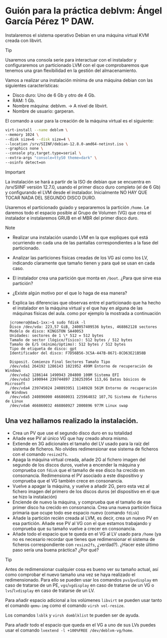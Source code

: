 # Guión para la práctica deblvm: Ángel García Pérez 1º DAW.

Instalaremos el sistema operativo Debian en una máquina virtual KVM creada con libvirt.

> [!TIP]
> Usaremos una consola serie para interactuar con el instalador y configuraremos un particionado LVM
> con el que comprobaremos que tenemos una gran flexibilidad en la gestión del almacenamiento.

Vamos a realizar una instalación mínima de una máquina debian con las siguientes características:

- Disco duro: Uno de 6 Gb y otro de 4 Gb.
- RAM: 1 Gb.
- Nombre máquina: deblvm. -> A nivel de libvirt.
- Nombre de usuario: garperan.


El comando a usar para la creación de la máquina virtual es el siguiente:

```bash
virt-install --name deblvm \
--memory 1024 \
--disk size=6 --disk size=4 \
--location /srv/SIINF/debian-12.8.0-amd64-netinst.iso \
--graphics none \
--console pty,target.type=serial \
--extra-args "console=ttyS0 theme=dark" \
--osinfo detect=on
```

> [!IMPORTANT]
> La instalación se hará a partir de la ISO de debian que se encuentra en /srv/SIINF versión 12.7.0, usando el
> primer disco duro completo (el de 6 Gb) y configurando el LVM desde el instalador. Inicialmente NO HAY QUE TOCAR
> NADA DEL SEGUNDO DISCO DURO.

Usaremos el particionado guiado y separaremos la partición `/home`. Le daremos todo el espacio posible al Grupo de Volumen (VG) que crea el instalador e instalaremos GRUB en el MBR del primer disco duro.

> [!NOTE]
> - Realizar una instalación usando LVM en la que expliques qué está ocurriendo en cada una
>    de las pantallas correspondientes a la fase del particionado.
>
> - Analizar las particiones físicas creadas de los VG así como los LV, indicando claramente
>   que tamaño tienen y para qué se usan en cada caso.
>
> - El instalador crea una partición que monta en `/boot`. ¿Para que sirve esa partición?
> 
> - ¿Existe algún motivo por el que lo haga de esa manera?
> 
> - Explica las diferencias que observas entre el particionado que ha hecho
> el instalador en la máquina virtual y el que hay en alguna de las máquinas 
> físicas del aula. como por ejemplo la mostrada a continuación


      jcromero@daw1-1xx:~$ sudo fdisk -l
      Disco /dev/vda: 223,57 GiB, 240057409536 bytes, 468862128 sectores
      Modelo de disco: KINGSTON SA400S3
      Unidades: sectores de 1 \* 512 = 512 bytes
      Tamaño de sector (lógico/físico): 512 bytes / 512 bytes
      Tamaño de E/S (mínimo/óptimo): 512 bytes / 512 bytes
      Tipo de etiqueta de disco: gpt
      Identificador del disco: F7D56B56-3C5A-447B-8671-8CD63E21B58B

      Disposit. Comienzo Final Sectores Tamaño Tipo
      /dev/vda1 264192 1286143 1021952 499M Entorno de recuperación de Windows
      /dev/vda2 1286144 1490943 204800 100M Sistema EFI
      /dev/vda3 1490944 239744897 238253954 113,6G Datos básicos de Microsoft
      /dev/vda4 239745024 240893951 1148928 561M Entorno de recuperación de Windows
      /dev/vda5 240896000 466860031 225964032 107,7G Sistema de ficheros de Linux
      /dev/vda6 466860032 468860927 2000896 977M Linux swap

## Una vez hallamos realizado la instalación.

- Crea un PV que use el segundo disco duro en su totalidad
- Añade ese PV al único VG que hay creado ahora mismo.
- Extiende en 3G adicionales el tamaño del LV usado para la raíz del
  sistema de ficheros. No olvides redimensionar ese sistema de ficheros
  con el comando `resize2fs`.
- Apaga la máquina virtual creada, añade 2G al fichero imagen del
  segundo de los discos duros, vuelve a encender la máquina y comprueba
  con `fdisk` que el tamaño de ese disco ha crecido en consonancia.
  Redimensiona el PV asociado a este dispositivo y comprueba que el VG
  también crece en consonancia.
- Vuelve a apagar la máquina, y vuelve a añadir 2G, pero esta vez al
  fichero imagen del primero de los discos duros (el dispositivo en el
  que se hizo la instalación)
- Enciende de nuevo la máquina, y comprueba que el tamaño de ese primer
  disco ha crecido en consonancia. Crea una nueva partición física
  primaria que ocupe todo ese espacio nuevo (comando `fdisk`)
- Añade la partición recién creada al LVM, es decir, crea un nuevo PV en
  esa partición. Añade ese PV al VG con el que estamos trabajando y
  comprueba que su tamaño vuelve a crecer en consonancia.
- Añade todo el espacio que te queda en el VG al LV usado para `/home`
  (ya no es necesario recordar que tienes que redimensionar el sistema
  de ficheros correspondiente con `resize2fs`, ¿verdad?). ¿Hacer este
  último paso sería una buena práctica? ¿Por qué?


> [!TIP]
> Antes de redimensionar cualquier cosa es bueno ver su tamaño actual, así
> como comprobar el nuevo tamaño una vez se haya realizado el
> redimensionado. Para ello se pueden usar los comandos `pvs`/`pvdisplay`
> en caso de tratarse de un PE, `vgs`/`vgdisplay` en caso de tratarse de
> un VG o `lvs`/`lvdisplay` en caso de tratarse de un LV.
>
> Para añadir espacio adicional a los volúmenes `libvirt` se pueden usar
> tanto el comando `qemu-img` como el comando `virsh vol-resize`.
>
> Los comandos `lsblk` y `virsh domblklist` te pueden ser de ayuda.
>
> Para añadir todo el espacio que queda en el VG a uno de sus LVs puedes
> usar el comando `lvextend -l +100%FREE /dev/deblvm-vg/home`.
